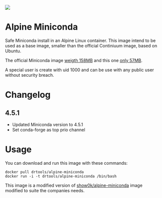 [![](https://images.microbadger.com/badges/image/drtools/alpine-miniconda.svg)](https://hub.docker.com/r/drtools/alpine-miniconda/)
# Alpine Miniconda

Safe Miniconda install in an Alpine Linux container.
This image intend to be used as a base image, smaller than the official Continiuum image, based on Ubuntu.

The official Miniconda image [weigth 158MB](https://microbadger.com/images/continuumio/miniconda) and this one [only 57MB](https://microbadger.com/images/drtools/alpine-miniconda).


A special user is create with uid 1000 and can be use with any public user without security breach.

# Changelog
## 4.5.1 
- Updated Miniconda version to 4.5.1
- Set conda-forge as top prio channel

# Usage

You can download and run this image with these commands:

```
docker pull drtools/alpine-miniconda
docker run -i -t drtools/alpine-miniconda /bin/bash
```

This image is a modified version of [show0k/alpine-miniconda](https://github.com/show0k/alpine-jupyter-docker) image modified to suite the companies needs.
